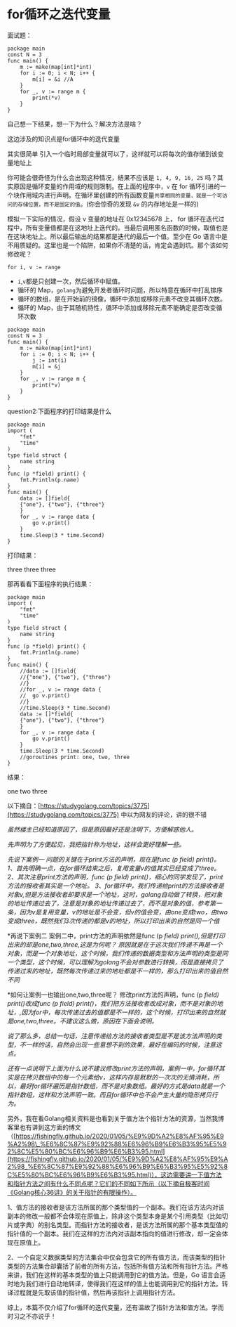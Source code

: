 # for循环之迭代变量

面试题：

```text
package main
const N = 3
func main() {
    m := make(map[int]*int)
    for i := 0; i < N; i++ {
        m[i] = &i //A
    }
    for _, v := range m {
        print(*v)
    }
}
```

自己想一下结果，想一下为什么？解决方法是啥？

这边涉及的知识点是for循环中的迭代变量

其实很简单 引入一个临时局部变量就可以了，这样就可以将每次的值存储到该变量地址上

你可能会很奇怪为什么会出现这种情况，结果不应该是 `1, 4, 9, 16, 25` 吗？其实原因是循环变量的作用域的规则限制。在上面的程序中，`v` 在 for 循环引进的一个块作用域内进行声明。在循环里创建的所有函数变量`共享相同的变量，就是一个可访问的存储位置，而不是固定的值`。\(你会惊奇的发现 `&v` 的内存地址是一样的\)

模拟一下实际的情况，假设 v 变量的地址在 0x12345678 上， for 循环在迭代过程中，所有变量值都是在这地址上迭代的。当最后调用匿名函数的时候，取值也是在这块地址上。所以最后输出的结果都是迭代的最后一个值。至少在 Go 语言中是不用质疑的。这里也是一个陷阱，如果你不清楚的话，肯定会遇到坑。那个该如何修改呢？

```text
for i, v := range
```

* `i`,`v`都是只创建一次，然后循环中赋值。
* 循环的 Map，`golang`为避免开发者循环时问题，所以特意在循环中打乱排序
* 循环的数组，是在开始前的镜像，循环中添加或移除元素不改变其循环次数。
* 循环的 Map，由于其随机特性，循环中添加或移除元素不能确定是否改变循环次数

```text
package main
const N = 3
func main() {
    m := make(map[int]*int)
    for i := 0; i < N; i++ {
        j := int(i)
        m[i] = &j
    }
    for _, v := range m {
        print(*v)
    }
}
```

question2:下面程序的打印结果是什么

```text
package main
import (
    "fmt"
    "time"
)
type field struct {
    name string
}
func (p *field) print() {
    fmt.Println(p.name)
}
func main() {
    data := []field{
	{"one"}, {"two"}, {"three"}
	}
    for _, v := range data {
        go v.print()
    }
    time.Sleep(3 * time.Second)
}
```

打印结果：

three three three

那再看看下面程序的执行结果：

```text
package main
import (
    "fmt"
    "time"
)
type field struct {
    name string
}
func (p *field) print() {
    fmt.Println(p.name)
}
func main() {
    //data := []field{
	//{"one"}, {"two"}, {"three"}
	//}
    //for _, v := range data {
    //  go v.print()
    //}
    //time.Sleep(3 * time.Second)
    data := []*field{
	{"one"}, {"two"}, {"three"}
	}
    for _, v := range data {
        go v.print()
    }
    time.Sleep(3 * time.Second)
    //goroutines print: one, two, three
}
```

结果：

one two three

以下摘自：[https://studygolang.com/topics/3775](https://studygolang.com/topics/3775) 中以为网友的评论，讲的很不错

_虽然楼主已经知道原因了，但是原因最好还是注明下，方便解惑他人。_

_先声明为了方便起见，我把指针称为地址，这样会更好理解一些。_

_先说下案例一 问题的关键在于print方法的声明，现在是func \(p field\) print\(\)。 1、首先明确一点，在for循环结束之后，复用变量v的值其实已经变成了three。 2、其次注意print方法的声明，func \(p field\) print\(\)，细心的同学发现了，print方法的接收者其实是一个地址。 3、for循环中，我们传递给print的方法接收者是对象v,但是方法接收者却要求是一个地址，这时，golang自动做了转换，把对象的地址传递过去了，注意是对象的地址传递过去了，而不是对象的值，参考第一条，因为v是复用变量，v的地址是不会变，但v的值会变，由one变成two，由two变成three，既然我们3次传递的都是v的地址，所以打印出来的自然是同一个值_

\*再说下案例二 案例二中，print方法的声明依然是func \(p _field\) print\(\),但是打印出来的却是one,two,three,这是为何呢？ 原因就是在于这次我们传递不再是一个对象，而是一个对象地址，这个时候，我们传递的数据类型和方法声明的类型是同一个类型，这个时候，可以理解为golang不会对参数进行转换，而是直接拷贝了传递过来的地址，既然每次传递过来的地址都是不一样的，那么打印出来的值自然不同_

\*如何让案例一也输出one,two,three呢？ 修改print方法的声明，func \(p _field\) print\(\)改成func \(p field\) print\(\)，我们把方法接收者改成对象，而不是对象的地址，,因为for中，每次传递过去的值都是不一样的，这个时候，打印出来的自然就是one,two,three。不建议这么做，原因在下面会说明。_

_说了那么多，总结一句话，注意传递给方法的接收者类型是不是该方法声明的类型，不一样的话，自然会出现一些意想不到的效果，最好在编码的时候，注意这点。_

_还有一点说明下上面为什么说不建议修改print方法的声明，案例一中，for循环其实是在拷贝数组中的每一个元素给v，这样内存是默默的一次次的无情消耗，所以，最好for循环遍历是指针数组，而不是对象数组。最好的方式是data就是一个指针数组，这样和方法声明一致。而且for循环中也不会产生大量的隐形拷贝行为。_

另外，我在看Golang相关资料是也看到关于值方法个指针方法的资源，当然我博客里也有讲到这方面的博文（[https://fishingfly.github.io/2020/01/05/%E9%9D%A2%E8%AF%95%E9%A2%98\_%E6%8C%87%E9%92%88%E6%96%B9%E6%B3%95%E5%92%8C%E5%80%BC%E6%96%B9%E6%B3%95.html](https://fishingfly.github.io/2020/01/05/%E9%9D%A2%E8%AF%95%E9%A2%98_%E6%8C%87%E9%92%88%E6%96%B9%E6%B3%95%E5%92%8C%E5%80%BC%E6%96%B9%E6%B3%95.html)），这边需要讲一下值方法和指针方法之间有什么不同点呢？它们的不同如下所示（以下摘自极客时间《Golang核心36讲》的关于指针的有限操作）。

1、值方法的接收者是该方法所属的那个类型值的一个副本。我们在该方法内对该副本的修改一般都不会体现在原值上，除非这个类型本身是某个引用类型（比如切片或字典）的别名类型。而指针方法的接收者，是该方法所属的那个基本类型值的指针值的一个副本。我们在这样的方法内对该副本指向的值进行修改，却一定会体现在原值上。

2、一个自定义数据类型的方法集合中仅会包含它的所有值方法，而该类型的指针类型的方法集合却囊括了前者的所有方法，包括所有值方法和所有指针方法。严格来讲，我们在这样的基本类型的值上只能调用到它的值方法。但是，Go 语言会适时地为我们进行自动地转译，使得我们在这样的值上也能调用到它的指针方法。转译过程就是先取该值的指针值，然后再该指针上调用指针方法。

综上，本篇不仅介绍了for循环的迭代变量，还有温故了指针方法和值方法。学而时习之不亦说乎！

